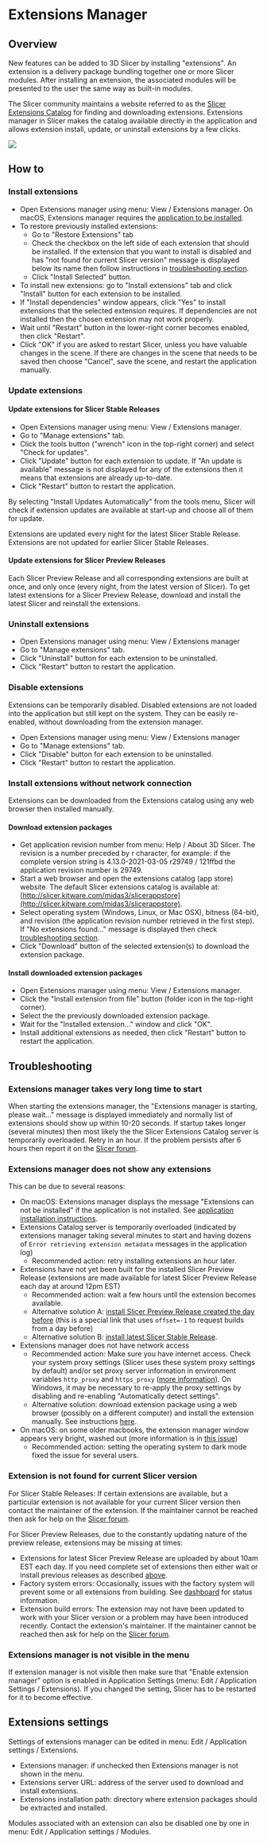 # Extensions Manager

## Overview

New features can be added to 3D Slicer by installing "extensions". An extension is a delivery package bundling together one or more Slicer modules. After installing an extension, the associated modules will be presented to the user the same way as built-in modules.

The Slicer community maintains a website referred to as the [Slicer Extensions Catalog](http://slicer.kitware.com/midas3/slicerappstore) for finding and downloading extensions. Extensions manager in Slicer makes the catalog available directly in the application and allows extension install, update, or uninstall extensions by a few clicks.

![](https://github.com/Slicer/Slicer/releases/download/docs-resources/extensions_manager.png)

## How to

### Install extensions

- Open Extensions manager using menu: View / Extensions manager. On macOS, Extensions manager requires the [application to be installed](getting_started.md#mac).
- To restore previously installed extensions:
  - Go to "Restore Extensions" tab
  - Check the checkbox on the left side of each extension that should be installed. If the extension that you want to install is disabled and has "not found for current Slicer version" message is displayed below its name then follow instructions in [troubleshooting section](#extension-is-not-found-for-current-slicer-version).
  - Click "Install Selected" button.
- To install new extensions: go to "Install extensions" tab and click "Install" button for each extension to be installed.
- If "Install dependencies" window appears, click "Yes" to install extensions that the selected extension requires. If dependencies are not installed then the chosen extension may not work properly.
- Wait until "Restart" button in the lower-right corner becomes enabled, then click "Restart".
- Click "OK" if you are asked to restart Slicer, unless you have valuable changes in the scene. If there are changes in the scene that needs to be saved then choose "Cancel", save the scene, and restart the application manually.

### Update extensions

#### Update extensions for Slicer Stable Releases

- Open Extensions manager using menu: View / Extensions manager.
- Go to "Manage extensions" tab.
- Click the tools button ("wrench" icon in the top-right corner) and select "Check for updates".
- Click "Update" button for each extension to update. If "An update is available" message is not displayed for any of the extensions then it means that extensions are already up-to-date.
- Click "Restart" button to restart the application.

By selecting "Install Updates Automatically" from the tools menu, Slicer will check if extension updates are available at start-up and choose all of them for update.

Extensions are updated every night for the latest Slicer Stable Release. Extensions are not updated for earlier Slicer Stable Releases.

#### Update extensions for Slicer Preview Releases

Each Slicer Preview Release and all corresponding extensions are built at once, and only once (every night, from the latest version of Slicer).
To get latest extensions for a Slicer Preview Release, download and install the latest Slicer and reinstall the extensions.

### Uninstall extensions

- Open Extensions manager using menu: View / Extensions manager
- Go to "Manage extensions" tab.
- Click "Uninstall" button for each extension to be uninstalled.
- Click "Restart" button to restart the application.

### Disable extensions

Extensions can be temporarily disabled. Disabled extensions are not loaded into the application but still kept on the system. They can be easily re-enabled, without downloading from the extension manager.

- Open Extensions manager using menu: View / Extensions manager
- Go to "Manage extensions" tab.
- Click "Disable" button for each extension to be uninstalled.
- Click "Restart" button to restart the application.

### Install extensions without network connection

Extensions can be downloaded from the Extensions catalog using any web browser then installed manually.

#### Download extension packages

- Get application revision number from menu: Help / About 3D Slicer. The revision is a number preceded by r character, for example: if the complete version string is 4.13.0-2021-03-05 r29749 / 121ffbd the application revision number is 29749.
- Start a web browser and open the extensions catalog (app store) website. The default Slicer extensions catalog is available at: [http://slicer.kitware.com/midas3/slicerappstore](http://slicer.kitware.com/midas3/slicerappstore).
- Select operating system (Windows, Linux, or Mac OSX), bitness (64-bit), and revision (the application revision number retrieved in the first step). If "No extensions found..." message is displayed then check [troubleshooting section](#extensions-manager-does-not-show-any-extensions).
- Click "Download" button of the selected extension(s) to download the extension package.

#### Install downloaded extension packages

- Open Extensions manager using menu: View / Extensions manager.
- Click the "Install extension from file" button (folder icon in the top-right corner).
- Select the the previously downloaded extension package.
- Wait for the "Installed extension..." window and click "OK".
- Install additional extensions as needed, then click "Restart" button to restart the application.

## Troubleshooting

### Extensions manager takes very long time to start

When starting the extensions manager, the "Extensions manager is starting, please wait..." message is displayed immediately and normally list of extensions should show up within 10-20 seconds. If startup takes longer (several minutes) then most likely the the Slicer Extensions Catalog server is temporarily overloaded. Retry in an hour. If the problem persists after 6 hours then report it on the [Slicer forum](https://discourse.slicer.org).

### Extensions manager does not show any extensions

This can be due to several reasons:
- On macOS: Extensions manager displays the message "Extensions can not be installed" if the application is not installed. See [application installation instructions](getting_started.md#mac).
- Extensions Catalog server is temporarily overloaded (indicated by extensions manager taking several minutes to start and having dozens of `Error retrieving extension metadata` messages in the application log)
  - Recommended action: retry installing extensions an hour later.
- Extensions have not yet been built for the installed Slicer Preview Release (extensions are made available for latest Slicer Preview Release each day at around 12pm EST)
  - Recommended action: wait a few hours until the extension becomes available.
  - Alternative solution A: [install Slicer Preview Release created the day before](https://download.slicer.org/?offset=-1) (this is a special link that uses `offset=-1` to request builds from a day before)
  - Alternative solution B: [install latest Slicer Stable Release](https://download.slicer.org).
- Extensions manager does not have network access
  - Recommended action: Make sure you have internet access. Check your system proxy settings (Slicer uses these system proxy settings by default) and/or set proxy server information in environment variables `http_proxy` and `https_proxy` ([more information](https://doc.qt.io/qt-5/qnetworkproxyfactory.html#systemProxyForQuery)). On Windows, it may be necessary to re-apply the proxy settings by disabling and re-enabling "Automatically detect settings".
  - Alternative solution: download extension package using a web browser (possibly on a different computer) and install the extension manually. See instructions [here](#install-extensions-without-network-connection).
- On macOS: on some older macbooks, the extension manager window appears very bright, washed out (more information is in [this issue](https://github.com/Slicer/Slicer/issues/5118))
  - Recommended action: setting the operating system to dark mode fixed the issue for several users.

### Extension is not found for current Slicer version

For Slicer Stable Releases: If certain extensions are available, but a particular extension is not available for your current Slicer version then contact the maintainer of the extension. If the maintainer cannot be reached then ask for help on the [Slicer forum](https://discourse.slicer.org).

For Slicer Preview Releases, due to the constantly updating nature of the preview release, extensions may be missing at times:
- Extensions for latest Slicer Preview Release are uploaded by about 10am EST each day. If you need complete set of extensions then either wait or install previous releases as described [above](#extensions-manager-does-not-show-any-extensions).
- Factory system errors: Occasionally, issues with the factory system will prevent some or all extensions from building. See [dashboard](../developer_guide/extensions.md#continuous-integration) for status information.
- Extension build errors: The extension may not have been updated to work with your Slicer version or a problem may have been introduced recently. Contact the extension's maintainer. If the maintainer cannot be reached then ask for help on the [Slicer forum](https://discourse.slicer.org).

### Extensions manager is not visible in the menu

If extension manager is not visible then make sure that "Enable extension manager" option is enabled in Application Settings (menu: Edit / Application Settings / Extensions). If you changed the setting, Slicer has to be restarted for it to become effective.

## Extensions settings

Settings of extensions manager can be edited in menu: Edit / Application settings / Extensions.
- Extensions manager: if unchecked then Extensions manager is not shown in the menu.
- Extensions server URL: address of the server used to download and install extensions.
- Extensions installation path: directory where extension packages should be extracted and installed.

Modules associated with an extension can also be disabled one by one in menu: Edit / Application settings / Modules.
